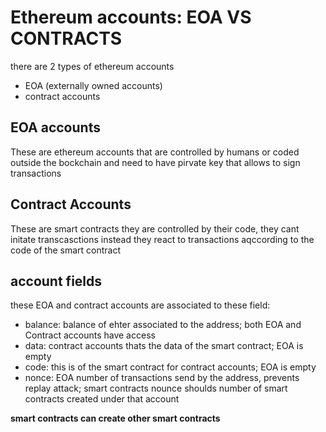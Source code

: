 # Ethereum accounts: EOA VS CONTRACTS

there are 2 types of ethereum accounts
- EOA (externally owned accounts)
- contract accounts

## EOA accounts
These are ethereum accounts that are controlled by humans or coded outside the bockchain and need to have pirvate key that allows to sign transactions

## Contract Accounts
These are smart contracts they are controlled by their code, they cant initate transcasctions instead they react to transactions aqccording to the code of the smart contract

## account fields

these EOA and contract accounts are associated to these field:
- balance: balance of ehter associated to the address; both EOA and Contract accounts have access
- data: contract accounts thats the data of the smart contract; EOA is empty
- code: this is of the smart contract for contract accounts; EOA is empty
- nonce: EOA number of transactions send by the address, prevents replay attack; smart contracts nounce shoulds number of smart contracts created under that account

**smart contracts can create other smart contracts**